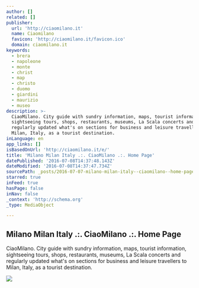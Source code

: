 ```yaml
---
author: []
related: []
publisher:
  url: 'http://ciaomilano.it'
  name: Ciaomilano
  favicon: 'http://ciaomilano.it/favicon.ico'
  domain: ciaomilano.it
keywords:
  - brera
  - napoleone
  - monte
  - christ
  - map
  - christo
  - duomo
  - giardini
  - maurizio
  - museo
description: >-
  CiaoMilano. City guide with sundry information, maps, tourist information,
  sightseeing tours, shops, restaurants, museums, La Scala concerts and
  regularly updated what's on sections for business and leisure travellers to
  Milan, Italy, as a tourist destination.
inLanguage: en
app_links: []
isBasedOnUrl: 'http://ciaomilano.it/e/'
title: 'Milano Milan Italy .:. CiaoMilano .:. Home Page'
datePublished: '2016-07-08T14:37:48.143Z'
dateModified: '2016-07-08T14:37:47.734Z'
sourcePath: _posts/2016-07-07-milano-milan-italy--ciaomilano--home-page.md
starred: true
inFeed: true
hasPage: false
inNav: false
_context: 'http://schema.org'
_type: MediaObject

---
```

<article style=""><h1>Milano Milan Italy .:. CiaoMilano .:. Home Page</h1><p>CiaoMilano. City guide with sundry information, maps, tourist information, sightseeing tours, shops, restaurants, museums, La Scala concerts and regularly updated what's on sections for business and leisure travellers to Milan, Italy, as a tourist destination.</p><img src="http://ciaomilano.it/img/Template/ThisWeek.gif" /></article>